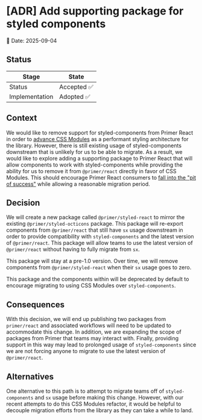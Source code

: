 # [ADR] Add supporting package for styled components

📆 Date: 2025-09-04

## Status

| Stage          | State                                                                                     |
| -------------- | ----------------------------------------------------------------------------------------- |
| Status         | Accepted ✅ <!-- Proposed ❓ OR Accepted ✅ OR Superseded by [LINK](https://) ⚠️ OR Deprecated ⛔ --> |
| Implementation | Adopted ✅ <!-- Not planned ⛔ OR Adoption awaiting in [LINK](https://) ⏸️ OR Adopted ✅ -->         |

## Context

<!-- Provide background information and the reasons for this decision. What are the business, technical, or other drivers that motivated this decision? -->

We would like to remove support for styled-components from Primer React in order to [advance CSS Modules](https://github.com/primer/react/blob/main/contributor-docs/adrs/adr-016-css.md#decisions) as a performant styling architecture for the library.
However, there is still existing usage of styled-components downstream that is
unlikely for us to be able to migrate. As a result, we would like to explore
adding a supporting package to Primer React that will allow components to work
with styled-components while providing the ability for us to remove it from
`@primer/react` directly in favor of CSS Modules. This should encourage Primer React consumers to [fall into the "pit of success"](https://blog.codinghorror.com/falling-into-the-pit-of-success/) while allowing a reasonable migration period.

## Decision

<!-- Clearly state the architectural decision that has been made. This includes details about the chosen solution. -->

We will create a new package called `@primer/styled-react` to mirror the
existing `@primer/styled-octicons` package. This package will re-export
components from `@primer/react` that still have `sx` usage downstream in order
to provide compatibility with `styled-components` and the latest version of
`@primer/react`. This package will allow teams to use the latest version of
`@primer/react` without having to fully migrate from `sx`.

This package will stay at a pre-1.0 version. Over time, we will remove
components from `@primer/styled-react` when their `sx` usage goes to zero.

This package and the components within will be deprecated by default to
encourage migrating to using CSS Modules over `styled-components`.

## Consequences

<!-- What are the consequences of this decision? Include both positive and negative outcomes. What trade-offs come with this decision? -->

With this decision, we will end up publishing two packages from `primer/react`
and associated workflows will need to be updated to accommodate this change. In
addition, we are expanding the scope of packages from Primer that teams may
interact with. Finally, providing support in this way may lead to prolonged
usage of `styled-components` since we are not forcing anyone to migrate to use
the latest version of `@primer/react`.

## Alternatives

<!-- Describe other options that were considered and why they were not chosen. This helps provide context and justification for the decision. -->

One alternative to this path is to attempt to migrate teams off of
`styled-components` and `sx` usage before making this change. However, with our
recent attempts to do this CSS Modules refactor, it would be helpful to decouple
migration efforts from the library as they can take a while to land.
